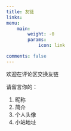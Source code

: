 ```yaml
---
title: 友链
links:
menu:
    main: 
        weight: -0
        params:
            icon: link

comments: false
---
```


欢迎在评论区交换友链

请留言你的：
1. 昵称
2. 简介
3. 个人头像
4. 小站地址
